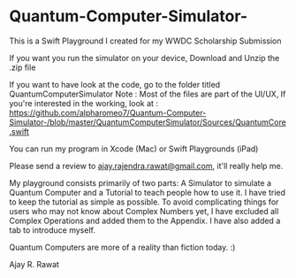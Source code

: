 # Quantum-Computer-Simulator-
This is a Swift Playground I created for my WWDC Scholarship Submission 

If you want you run the simulator on your device, Download and Unzip  the .zip file

If you want to have look at the code, go to the folder titled QuantumComputerSimulator
Note : Most of the files are part of the UI/UX, 
If you're interested in the working, look at : https://github.com/alpharomeo7/Quantum-Computer-Simulator-/blob/master/QuantumComputerSimulator/Sources/QuantumCore.swift

You can run my program in Xcode (Mac) or Swift Playgrounds (iPad)

Please send a review to ajay.rajendra.rawat@gmail.com, it'll really help me.


My playground consists primarily of two parts: A Simulator to simulate a Quantum Computer and a Tutorial to teach people how to use it. I  have tried to keep the tutorial as simple as possible. To avoid complicating things for users who may not know about Complex Numbers yet, I have excluded all Complex Operations and added them to the Appendix. I have also added a tab to introduce myself.



Quantum Computers are more of a reality than fiction today. :)

Ajay R. Rawat

